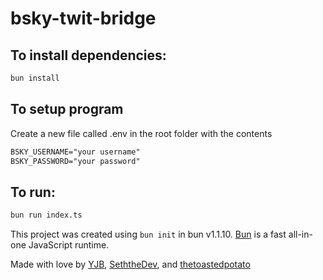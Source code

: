 # bsky-twit-bridge

## To install dependencies:

```bash
bun install
```

## To setup program

Create a new file called .env in the root folder with the contents
```txt
BSKY_USERNAME="your username"
BSKY_PASSWORD="your password"
```

## To run:

```bash
bun run index.ts
```

This project was created using `bun init` in bun v1.1.10. [Bun](https://bun.sh) is a fast all-in-one JavaScript runtime.

Made with love by [YJB](https://discord.com/users/132057503071600640), [SeththeDev](https://femboys.rent/), and [thetoastedpotato](https://discord.com/users/734079736615141426)
